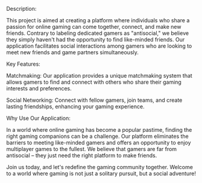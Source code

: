 Description:

This project is aimed at creating a platform where individuals who share a passion for online gaming can come together, connect, and make new friends. Contrary to labeling dedicated gamers as "antisocial," we believe they simply haven't had the opportunity to find like-minded friends. Our application facilitates social interactions among gamers who are looking to meet new friends and game partners simultaneously.

Key Features:

Matchmaking: Our application provides a unique matchmaking system that allows gamers to find and connect with others who share their gaming interests and preferences.

Social Networking: Connect with fellow gamers, join teams, and create lasting friendships, enhancing your gaming experience.

Why Use Our Application:

In a world where online gaming has become a popular pastime, finding the right gaming companions can be a challenge. Our platform eliminates the barriers to meeting like-minded gamers and offers an opportunity to enjoy multiplayer games to the fullest. We believe that gamers are far from antisocial – they just need the right platform to make friends.

Join us today, and let's redefine the gaming community together. Welcome to a world where gaming is not just a solitary pursuit, but a social adventure!
